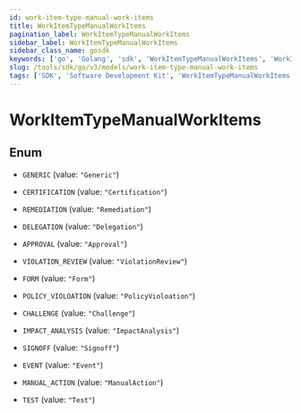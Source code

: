 ```yaml
---
id: work-item-type-manual-work-items
title: WorkItemTypeManualWorkItems
pagination_label: WorkItemTypeManualWorkItems
sidebar_label: WorkItemTypeManualWorkItems
sidebar_class_name: gosdk
keywords: ['go', 'Golang', 'sdk', 'WorkItemTypeManualWorkItems', 'WorkItemTypeManualWorkItems'] 
slug: /tools/sdk/go/v3/models/work-item-type-manual-work-items
tags: ['SDK', 'Software Development Kit', 'WorkItemTypeManualWorkItems', 'WorkItemTypeManualWorkItems']
---
```


# WorkItemTypeManualWorkItems

## Enum


* `GENERIC` (value: `"Generic"`)

* `CERTIFICATION` (value: `"Certification"`)

* `REMEDIATION` (value: `"Remediation"`)

* `DELEGATION` (value: `"Delegation"`)

* `APPROVAL` (value: `"Approval"`)

* `VIOLATION_REVIEW` (value: `"ViolationReview"`)

* `FORM` (value: `"Form"`)

* `POLICY_VIOLOATION` (value: `"PolicyVioloation"`)

* `CHALLENGE` (value: `"Challenge"`)

* `IMPACT_ANALYSIS` (value: `"ImpactAnalysis"`)

* `SIGNOFF` (value: `"Signoff"`)

* `EVENT` (value: `"Event"`)

* `MANUAL_ACTION` (value: `"ManualAction"`)

* `TEST` (value: `"Test"`)


